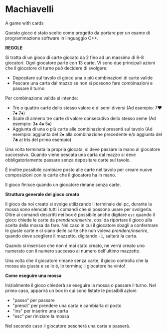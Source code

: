 # Machiavelli
A game with cards

Questo gioco é stato scelto come progetto da portare per un esame di programmazione software in linguaggio C++.

**REGOLE**

Si tratta di un gioco di carte giocato da 2 fino ad un massimo di 6-8 giocatori. Ogni giocatore parte con 13 carte.
Vi sono due principali azioni che il giocatore di turno può decidere di svolgere:
  - Depositare sul tavolo di gioco una o più combinazioni di carte valide 
  - Pescare una carta dal mazzo se non si possono fare combinazioni e passare il turno

Per combinazione valida si intende:
  - Tre o quattro carte dello stesso valore e di semi diversi (Ad esempio: 7♥ 7♠ 7♦)
  - Scale di almeno tre carte di valore consecutivo dello stesso seme (Ad esempio: 3♠ 4♠ 5♠)
  - Aggiunta di una o più carte alle combinazioni presenti sul tavolo (Ad esempio: aggiunta del 2♠ alla combinazione precedente e/o aggiunta del 7♣ al tris del primo esempio)

Una volta terminata la propria giocata, si deve passare la mano al giocatore successivo. Quando viene pescata una carta dal mazzo si deve obbligatoriamente passare senza depositare carte sul tavolo.

É inoltre possibile cambiare posto alle carte nel tavolo per creare nuove composizioni con le carte che il giocatore ha in mano.

Il gioco finisce quando un giocatore rimane senza carte.

**Struttura generale del gioco creato**

Il gioco da noi creato si svolge utilizzando il terminale del pc, durante la mossa sono elencati tutti i comandi che si possono usare per svolgerla.
Oltre ai comandi descritti nei box é possibile anche digitare `esc` quando il gioco chiede le carte da *prendere/inserire*, cosí da riportare il gioco alla scelta della mossa da fare.
Nel caso in cui il giocatore sbagli a confermare le giuste carte e ci siano delle carte che non voleva *prendere/inserire*, quando deve scegliere il mazzetto, digitando `-1`, salterà la carta.

Quando si inserisce che non é mai stato creato, ne verrá creato uno numerato con il numero successo al numero dell'ultimo mazzetto.

Una volta che il giocatore rimane senza carte, il gioco controlla che la mossa sia giusta e se lo é, lo termina; il giocatore ha vinto!

**Come eseguire una mossa**

Inizialmente il gioco chiederà se eseguire la mossa o passare il turno.
Nel primo caso, apparirà un box in cui sono listate le possibili azioni:
* 	"passo"   per passare 					
*	"prendi"  per prendere una carta e cambiarla di posto 	
*	"ins"	  per inserire una carta 			
*	"esc"	  per riniziare la mossa	
  
Nel secondo caso il giocatore pescherà una carta e passerà.


